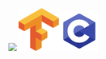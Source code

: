 

<!--
### Hi there 👋
**nicocrozier/nicocrozier** is a ✨ _special_ ✨ repository because its `README.md` (this file) appears on your GitHub profile.

Here are some ideas to get you started:

- 🔭 I’m currently working on ...
- 🌱 I’m currently learning ...
- 👯 I’m looking to collaborate on ...
- 🤔 I’m looking for help with ...
- 💬 Ask me about ...
- 📫 How to reach me: ...
- 😄 Pronouns: ...
- ⚡ Fun fact: ...
-->




  <img src="https://raw.githubusercontent.com/nicocrozier/nicocrozier/master/MOSHED-2020-8-24-21-13-39.gif" width ="1000">
  <img src="https://raw.githubusercontent.com/nicocrozier/nicocrozier/master/tensorflow.png" width="80"><img src="https://raw.githubusercontent.com/nicocrozier/nicocrozier/master/c-programming-569564.png" width="80><img src="https://raw.githubusercontent.com/nicocrozier/nicocrozier/master/267_Python-512.png" width="80">


